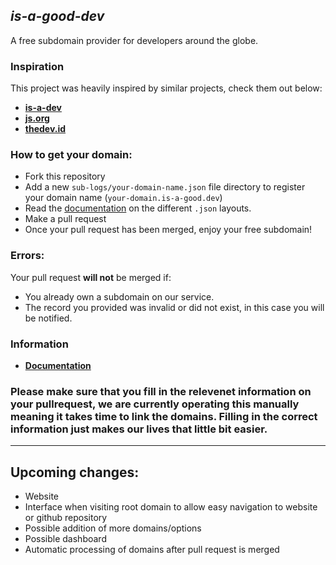 ## ***is-a-good-dev***

A free subdomain provider for developers around the globe.

### **Inspiration**

This project was heavily inspired by similar projects, check them out below:
- **[is-a-dev](https://github.com/is-a-dev/register)**
- **[js.org](https://github.com/js-org/js.org/tree/master)**
- **[thedev.id](https://github.com/fransallen/thedev.id)**

### How to get your domain:
- Fork this repository
- Add a new `sub-logs/your-domain-name.json` file directory to register your domain name (`your-domain.is-a-good.dev`)
- Read the [documentation](https://docs.is-a-good.dev) on the different `.json` layouts.
- Make a pull request
- Once your pull request has been merged, enjoy your free subdomain!

### Errors:

Your pull request **will not** be merged if:
- You already own a subdomain on our service.
- The record you provided was invalid or did not exist, in this case you will be notified. 

### Information
- **[Documentation](https://docs.is-a-good.dev)**


### **Please make sure that you fill in the relevenet information on your pullrequest, we are currently operating this manually meaning it takes time to link the domains. Filling in the correct information just makes our lives that little bit easier.**

--- 
## **Upcoming changes:**
- Website
- Interface when visiting root domain to allow easy navigation to website or github repository
- Possible addition of more domains/options
- Possible dashboard 
- Automatic processing of domains after pull request is merged

